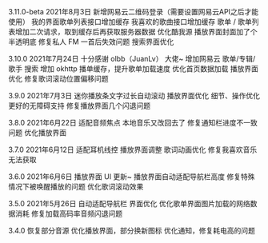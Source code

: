 3.11.0-beta 2021年8月3日
新增网易云二维码登录（需要设置网易云API之后才能使用）
我的界面歌单列表接口增加缓存
我喜欢的歌曲接口增加缓存
歌单 / 歌单列表增加二次请求，取到缓存后再获取服务器数据
优化酷我源
播放界面封面加了个半透明底
修复私人 FM 一首后失效问题
搜索界面优化

3.10.0 2021年7月24日
十分感谢 olbb（JuanLv） 大佬~
增加网易云 歌单/专辑/歌手 搜索
增加 okhttp 播单缓存，提升歌单加载速度
优化首页数据加载
播放界面优化
修复歌词滚动位置偏移问题

3.9.0 2021年7月3日
迷你播放条文字过长自动滚动
播放界面优化
细节、操作优化
更好的无障碍支持
修复播放界面几个闪退问题

3.8.0 2021年6月22日
适配音频焦点
本地音乐又改回去了
修复通知栏进度不一致问题
优化播放界面

3.7.0 2021年6月12日
适配耳机线控
播放界面调整
歌词动画优化
修复我喜欢音乐无法获取

3.6.0 2021年6月6日
播放界面 UI 更新~
播放界面自动适配导航栏高度
修复特殊情况下被唤醒播放的问题
优化歌词滚动效果

3.5.0 2021年5月26日
自动适配导航栏
界面优化
优化歌单界面图片加载的网络数据消耗
修复加载高码率音频闪退问题

3.4.0
恢复部分音源
优化播放界面，部分换新图标
优化通知，修复耗电高的问题
